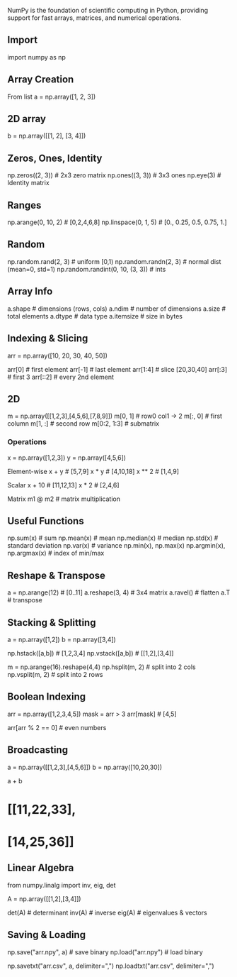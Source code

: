 NumPy is the foundation of scientific computing in Python, providing support for fast arrays, matrices, and numerical operations.

## Import
import numpy as np


## Array Creation
From list
a = np.array([1, 2, 3])

## 2D array
b = np.array([[1, 2], [3, 4]])

## Zeros, Ones, Identity
np.zeros((2, 3))         # 2x3 zero matrix
np.ones((3, 3))          # 3x3 ones
np.eye(3)                # Identity matrix

## Ranges
np.arange(0, 10, 2)      # [0,2,4,6,8]
np.linspace(0, 1, 5)     # [0., 0.25, 0.5, 0.75, 1.]

## Random
np.random.rand(2, 3)     # uniform [0,1)
np.random.randn(2, 3)    # normal dist (mean=0, std=1)
np.random.randint(0, 10, (3, 3))  # ints


## Array Info
a.shape        # dimensions (rows, cols)
a.ndim         # number of dimensions
a.size         # total elements
a.dtype        # data type
a.itemsize     # size in bytes


## Indexing & Slicing
arr = np.array([10, 20, 30, 40, 50])

arr[0]        # first element
arr[-1]       # last element
arr[1:4]      # slice [20,30,40]
arr[:3]       # first 3
arr[::2]      # every 2nd element

## 2D
m = np.array([[1,2,3],[4,5,6],[7,8,9]])
m[0, 1]       # row0 col1 → 2
m[:, 0]       # first column
m[1, :]       # second row
m[0:2, 1:3]   # submatrix


### Operations
x = np.array([1,2,3])
y = np.array([4,5,6])

Element-wise
x + y         # [5,7,9]
x * y         # [4,10,18]
x ** 2        # [1,4,9]

Scalar
x + 10        # [11,12,13]
x * 2         # [2,4,6]

Matrix
m1 @ m2       # matrix multiplication


## Useful Functions
np.sum(x)         # sum
np.mean(x)        # mean
np.median(x)      # median
np.std(x)         # standard deviation
np.var(x)         # variance
np.min(x), np.max(x)
np.argmin(x), np.argmax(x)  # index of min/max


## Reshape & Transpose
a = np.arange(12)        # [0..11]
a.reshape(3, 4)          # 3x4 matrix
a.ravel()                # flatten
a.T                      # transpose


## Stacking & Splitting
a = np.array([1,2])
b = np.array([3,4])

np.hstack([a,b])   # [1,2,3,4]
np.vstack([a,b])   # [[1,2],[3,4]]

m = np.arange(16).reshape(4,4)
np.hsplit(m, 2)    # split into 2 cols
np.vsplit(m, 2)    # split into 2 rows


## Boolean Indexing
arr = np.array([1,2,3,4,5])
mask = arr > 3
arr[mask]          # [4,5]

arr[arr % 2 == 0]  # even numbers


## Broadcasting
a = np.array([[1,2,3],[4,5,6]])
b = np.array([10,20,30])

a + b
# [[11,22,33],
#  [14,25,36]]


## Linear Algebra
from numpy.linalg import inv, eig, det

A = np.array([[1,2],[3,4]])

det(A)         # determinant
inv(A)         # inverse
eig(A)         # eigenvalues & vectors


## Saving & Loading
np.save("arr.npy", a)          # save binary
np.load("arr.npy")             # load binary

np.savetxt("arr.csv", a, delimiter=",")
np.loadtxt("arr.csv", delimiter=",")






